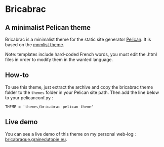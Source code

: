 # Bricabrac
## A minimalist Pelican theme
Bricabrac is a minimalist theme for the static site generator [Pelican](https://blog.getpelican.com/).
It is based on the [mnmlist theme](https://github.com/getpelican/pelican-themes/tree/master/mnmlist).

Note: templates include hard-coded French words, you must edit the .html files in order to modify them in the wanted language.

## How-to

To use this theme, just extract the archive and copy the bricabrac theme folder to the `themes` folder in your Pelican site path. Then add the line below to your pelicanconf.py :

    THEME = 'themes/bricabrac-pelican-theme'

## Live demo

You can see a live demo of this theme on my personal web-log : [bricabraque.grainedutopie.eu](https://bricabrac.grainedutopie.eu).